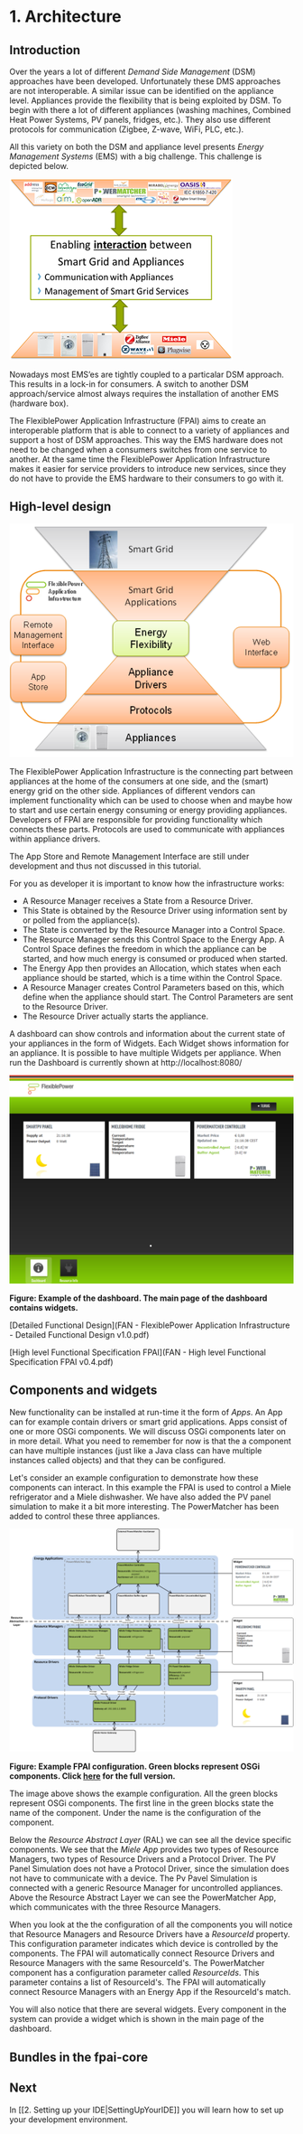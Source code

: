 # 1. Architecture

## Introduction

Over the years a lot of different *Demand Side Management* (DSM) approaches have been developed. Unfortunately these DMS approaches are not interoperable. A similar issue can be identified on the appliance level. Appliances provide the flexibility that is being exploited by DSM. To begin with there a lot of different appliances (washing machines, Combined Heat Power Systems, PV panels, fridges, etc.). They also use different protocols for communication (Zigbee, Z-wave, WiFi, PLC, etc.).

All this variety on both the DSM and appliance level presents *Energy Management Systems* (EMS) with a big challenge. This challenge is depicted below.

![](interaction.png)

Nowadays most EMS’es are tightly coupled to a particalar DSM approach. This results in a lock-in for consumers. A switch to another DSM approach/service almost always requires the installation of another EMS (hardware box).

The FlexiblePower Application Infrastructure (FPAI) aims to create an interoperable platform that is able to connect to a variety of appliances and support a host of DSM approaches. This way the EMS hardware does not need to be changed when a consumers switches from one service to another. At the same time the FlexiblePower Application Infrastructure makes it easier for service providers to introduce new services, since they do not have to provide the EMS hardware to their consumers to go with it.

## High-level design
![](hourglass.png)

The FlexiblePower Application Infrastructure is the connecting part between appliances at the home of the consumers at one side, and the (smart) energy grid on the other side. Appliances of different vendors can implement functionality which can be used to choose when and maybe how to start and use certain energy consuming or energy providing appliances. Developers of FPAI are responsible for providing functionality which connects these parts. Protocols are used to communicate with appliances within appliance drivers. 

The App Store and Remote Management Interface are still under development and thus not discussed in this tutorial.

For you as developer it is important to know how the infrastructure works:

* A Resource Manager receives a State from a Resource Driver. 
* This State is obtained by the Resource Driver using information sent by or polled from the appliance(s). 
* The State is converted by the Resource Manager into a Control Space. 
* The Resource Manager sends this Control Space to the Energy App. A Control Space defines the freedom in which the appliance can be started, and how much energy is consumed or produced when started. 
* The Energy App then provides an Allocation, which states when each appliance should be started, which is a time within the Control Space. 
* A Resource Manager creates Control Parameters based on this, which define when the appliance should start. The Control Parameters are sent to the Resource Driver.
* The Resource Driver actually starts the appliance.

A dashboard can show controls and information about the current state of your appliances in the form of Widgets. Each Widget shows information for an appliance. It is possible to have multiple Widgets per appliance. When run the Dashboard is currently shown at http://localhost:8080/

![](dashboard.png)

**Figure: Example of the dashboard. The main page of the dashboard contains widgets.**

[Detailed Functional Design](FAN - FlexiblePower Application Infrastructure - Detailed Functional Design v1.0.pdf)

[High level Functional Specification FPAI](FAN - High level Functional Specification FPAI v0.4.pdf)

## Components and widgets
New functionality can be installed at run-time it the form of *Apps*. An App can for example contain drivers or smart grid applications. Apps consist of one or more OSGi components. We will discuss OSGi components later on in more detail. What you need to remember for now is that the a component can have multiple instances (just like a Java class can have multiple instances called objects) and that they can be configured.

Let's consider an example configuration to demonstrate how these components can interact. In this example the FPAI is used to control a Miele refrigerator and a Miele dishwasher. We have also added the PV panel simulation to make it a bit more interesting. The PowerMatcher has been added to control these three appliances.

[![](component_overview.png)](https://raw.githubusercontent.com/wiki/flexiblepower/fpai-core/component_overview.png)

**Figure: Example FPAI configuration. Green blocks represent OSGi components. Click [here](https://raw.githubusercontent.com/wiki/flexiblepower/fpai-core/component_overview.png) for the full version.**

The image above shows the example configuration. All the green blocks represent OSGi components. The first line in the green blocks state the name of the component. Under the name is the configuration of the component.

Below the *Resource Abstract Layer* (RAL) we can see all the device specific components. We see that the *Miele App* provides two types of Resource Managers, two types of Resource Drivers and a Protocol Driver. The PV Panel Simulation does not have a Protocol Driver, since the simulation does not have to communicate with a device. The Pv Pavel Simulation is connected with a generic Resource Manager for uncontrolled appliances. Above the Resource Abstract Layer we can see the PowerMatcher App, which communicates with the three Resource Managers.

When you look at the the configuration of all the components you will notice that Resource Managers and Resource Drivers have a *ResourceId* property. This configuration parameter indicates which device is controlled by the components. The FPAI will automatically connect Resource Drivers and Resource Managers with the same ResourceId's. The PowerMatcher component has a configuration parameter called *ResourceIds*. This parameter contains a list of ResourceId's. The FPAI will automatically connect Resource Managers with an Energy App if the ResourceId's match.

You will also notice that there are several widgets. Every component in the system can provide a widget which is shown in the main page of the dashboard.

## Bundles in the fpai-core

## Next
In [[2. Setting up your IDE|SettingUpYourIDE]] you will learn how to set up your development environment.